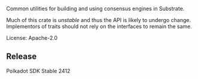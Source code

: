 Common utilities for building and using consensus engines in Substrate.

Much of this crate is _unstable_ and thus the API is likely to undergo
change. Implementors of traits should not rely on the interfaces to remain
the same.

License: Apache-2.0


## Release

Polkadot SDK Stable 2412

